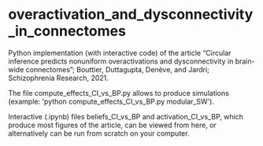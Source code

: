 # overactivation_and_dysconnectivity_in_connectomes

Python implementation (with interactive code) of the article “Circular inference predicts nonuniform overactivations and dysconnectivity in brain-wide connectomes”; Bouttier, Duttagupta, Denève, and Jardri; Schizophrenia Research, 2021.

The file compute_effects_CI_vs_BP.py allows to produce simulations (example: 'python compute_effects_CI_vs_BP.py modular_SW'). 

Interactive (.ipynb) files beliefs_CI_vs_BP and activation_CI_vs_BP, which produce most figures of the article, can be viewed from here, or alternatively can be run from scratch on your computer.

